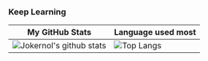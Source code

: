 ### Keep Learning

| My GitHub Stats                                                                                                    | Language used most                                                                  |
|--------------------------------------------------------------------------------------------------------------------|-------------------------------------------------------------------------------------|
| ![Jokernol's github stats](https://github-readme-stats.vercel.app/api?username=Jokernol&show_icons=true&theme=onedark&count_private=true) | ![Top Langs](https://github-readme-stats.vercel.app/api/top-langs/?username=Jokernol) |
